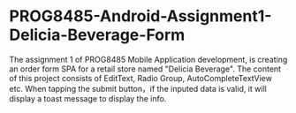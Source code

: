 # PROG8485-Android-Assignment1-Delicia-Beverage-Form
The assignment 1 of PROG8485 Mobile Application development, is creating an order form SPA for a retail store named "Delicia Beverage". The content of this project consists of EditText, Radio Group, AutoCompleteTextView etc. When tapping the submit button，if the inputed data is valid, it will display a toast message to display the info.
